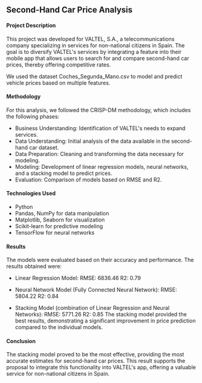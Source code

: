 ## Second-Hand Car Price Analysis

#### Project Description
This project was developed for VALTEL, S.A., a telecommunications company specializing in services for non-national citizens in Spain. The goal is to diversify VALTEL's services by integrating a feature into their mobile app that allows users to search for and compare second-hand car prices, thereby offering competitive rates.

We used the dataset Coches_Segunda_Mano.csv to model and predict vehicle prices based on multiple features.

#### Methodology
For this analysis, we followed the CRISP-DM methodology, which includes the following phases:

* Business Understanding: Identification of VALTEL's needs to expand services.
* Data Understanding: Initial analysis of the data available in the second-hand car dataset.
* Data Preparation: Cleaning and transforming the data necessary for modeling.
* Modeling: Development of linear regression models, neural networks, and a stacking model to predict prices.
* Evaluation: Comparison of models based on RMSE and R2.

#### Technologies Used
* Python
* Pandas, NumPy for data manipulation
* Matplotlib, Seaborn for visualization
* Scikit-learn for predictive modeling
* TensorFlow for neural networks

#### Results
The models were evaluated based on their accuracy and performance. The results obtained were:

* Linear Regression Model:
RMSE: 6836.46
R2: 0.79

* Neural Network Model (Fully Connected Neural Network):
RMSE: 5804.22
R2: 0.84

* Stacking Model (combination of Linear Regression and Neural Networks):
RMSE: 5771.26
R2: 0.85
The stacking model provided the best results, demonstrating a significant improvement in price prediction compared to the individual models.

#### Conclusion
The stacking model proved to be the most effective, providing the most accurate estimates for second-hand car prices. This result supports the proposal to integrate this functionality into VALTEL's app, offering a valuable service for non-national citizens in Spain.
